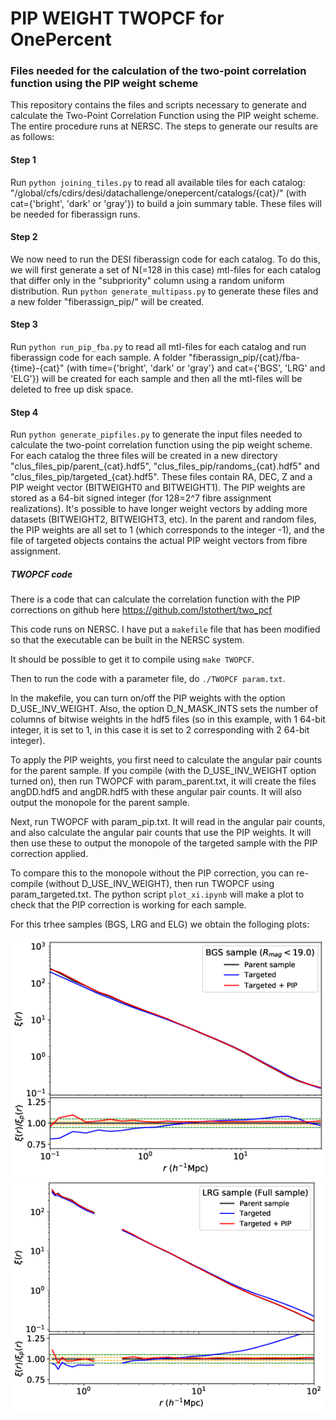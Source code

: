 # PIP WEIGHT TWOPCF for OnePercent
### Files needed for the calculation of the two-point correlation function using the PIP weight scheme

This repository contains the files and scripts necessary to generate and calculate the Two-Point Correlation Function using the PIP weight scheme. The entire procedure runs at NERSC. The steps to generate our results are as follows:

#### Step 1

Run `python joining_tiles.py` to read all available tiles for each catalog: "/global/cfs/cdirs/desi/datachallenge/onepercent/catalogs/{cat}/" (with cat={'bright', 'dark' or 'gray'}) to build a join summary table. These files will be needed for fiberassign runs.

#### Step 2

We now need to run the DESI fiberassign code for each catalog. To do this, we will first generate a set of N(=128 in this case) mtl-files for each catalog that differ only in the "subpriority" column using a random uniform distribution. Run `python generate_multipass.py` to generate these files and a new folder "fiberassign_pip/" will be created.

#### Step 3

Run `python run_pip_fba.py` to read all mtl-files for each catalog and run fiberassign code for each sample. A folder "fiberassign_pip/{cat}/fba-{time}-{cat}" (with time={'bright', 'dark' or 'gray'} and cat={'BGS', 'LRG' and 'ELG'}) will be created for each sample and then all the mtl-files will be deleted to free up disk space.

#### Step 4

Run `python generate_pipfiles.py` to generate the input files needed to calculate the two-point correlation function using the pip weight scheme. For each catalog the three files will be created in a new directory "clus_files_pip/parent_{cat}.hdf5", "clus_files_pip/randoms_{cat}.hdf5" and "clus_files_pip/targeted_{cat}.hdf5". These files contain RA, DEC, Z and a PIP weight vector (BITWEIGHT0 and BITWEIGHT1). The PIP weights are stored as a 64-bit signed integer (for 128=2^7 fibre assignment realizations). It's possible to have longer weight vectors by adding more datasets (BITWEIGHT2, BITWEIGHT3, etc). In the parent and random files, the PIP weights are all set to 1 (which corresponds to the integer -1), and the file of targeted objects contains the actual PIP weight vectors from fibre assignment.

##### TWOPCF code

There is a code that can calculate the correlation function with the PIP corrections on github here
https://github.com/lstothert/two_pcf

This code runs on NERSC. I have put a `makefile` file that has been modified so that the executable can be built in the NERSC system.

It should be possible to get it to compile using `make TWOPCF`.

Then to run the code with a parameter file, do `./TWOPCF param.txt`.

In the makefile, you can turn on/off the PIP weights with the option D_USE_INV_WEIGHT. Also, the option D_N_MASK_INTS sets the number of columns of bitwise weights in the hdf5 files (so in this example, with 1 64-bit integer, it is set to 1, in this case it is set to 2 corresponding with 2 64-bit integer).

To apply the PIP weights, you first need to calculate the angular pair counts for the parent sample. If you compile (with the D_USE_INV_WEIGHT option turned on), then run TWOPCF with param_parent.txt, it will create the files angDD.hdf5 and angDR.hdf5 with these angular pair counts. It will also output the monopole for the parent sample.

Next, run TWOPCF with param_pip.txt. It will read in the angular pair counts, and also calculate the angular pair counts that use the PIP weights. It will then use these to output the monopole of the targeted sample with the PIP correction applied.

To compare this to the monopole without the PIP correction, you can re-compile (without D_USE_INV_WEIGHT), then run TWOPCF using param_targeted.txt. The python script `plot_xi.ipynb` will make a plot to check that the PIP correction is working for each sample.

For this trhee samples (BGS, LRG and ELG) we obtain the folloging plots:

![alt text](correlfunctPIPBGS.png)
![alt text](correlfunctPIPLRG.png)

